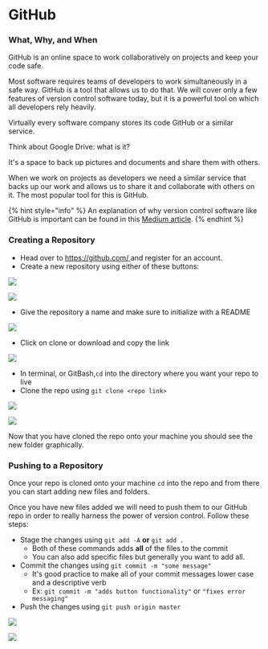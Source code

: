 # GitHub

### **What, Why, and When**

GitHub is an online space to work collaboratively on projects and keep your code safe.

Most software requires teams of developers to work simultaneously in a safe way. GitHub is a tool that allows us to do that. We will cover only a few features of version control software today, but it is a powerful tool on which all developers rely heavily.

Virtually every software company stores its code GitHub or a similar service. 

Think about Google Drive: what is it?

It's a space to back up pictures and documents and share them with others.

When we work on projects as developers we need a similar service that backs up our work and allows us to share it and collaborate with others on it. The most popular tool for this is GitHub.

{% hint style="info" %}
 An explanation of why version control software like GitHub is important can be found in this [Medium article](https://medium.com/@lanceharvieruntime/version-control-why-do-we-need-it-1681f4888cec).
{% endhint %}

### Creating a Repository

* Head over to [https://github.com/ ](https://github.com/)and register for an account.
* Create a new repository using either of these buttons:

![](../../../.gitbook/assets/image%20%2838%29.png)

![](../../../.gitbook/assets/image%20%2864%29.png)

* Give the repository a name and make sure to initialize with a README

![](../../../.gitbook/assets/image%20%283%29.png)

* Click on clone or download and copy the link

![](../../../.gitbook/assets/image%20%2878%29.png)

* In terminal, or GitBash,`cd` into the directory where you want your repo to live
* Clone the repo using `git clone <repo link>`

![](../../../.gitbook/assets/image%20%2822%29.png)

![](../../../.gitbook/assets/image%20%2831%29.png)

Now that you have cloned the repo onto your machine you should see the new folder graphically. 

### Pushing to a Repository

Once your repo is cloned onto your machine `cd` into the repo and from there you can start adding new files and folders.

Once you have new files added we will need to push them to our GitHub repo in order to really harness the power of version control. Follow these steps:

* Stage the changes using `git add -A` **or** `git add .` 
  * Both of these commands adds **all** of the files to the commit
  * You can also add specific files but generally you want to add all.
* Commit the changes using `git commit -m "some message"`
  * It's good practice to make all of your commit messages lower case and a descriptive verb
  * Ex: `git commit -m "adds button functionality"` or `"fixes error messaging"`
* Push the changes using `git push origin master`

![](../../../.gitbook/assets/image%20%2855%29.png)

![](../../../.gitbook/assets/github-cheat-sheet.png)

